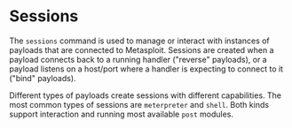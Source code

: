 Sessions
========

The `sessions` command is used to manage or interact with instances of payloads
that are connected to Metasploit. Sessions are created when a payload connects
back to a running handler ("reverse" payloads), or a payload listens on a
host/port where a handler is expecting to connect to it ("bind" payloads).

Different types of payloads create sessions with different capabilities. The
most common types of sessions are `meterpreter` and `shell`. Both kinds
support interaction and running most available `post` modules.
